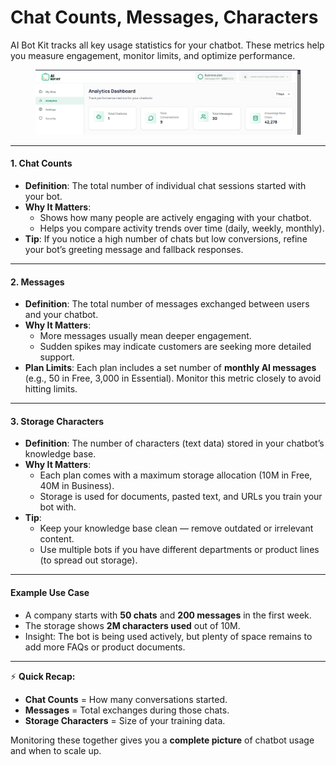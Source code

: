 # Chat Counts, Messages, Characters

AI Bot Kit tracks all key usage statistics for your chatbot. These metrics help you measure engagement, monitor limits, and optimize performance.

<figure><img src="../.gitbook/assets/image (1).png" alt=""><figcaption></figcaption></figure>

***

#### 1. Chat Counts

* **Definition**: The total number of individual chat sessions started with your bot.
* **Why It Matters**:
  * Shows how many people are actively engaging with your chatbot.
  * Helps you compare activity trends over time (daily, weekly, monthly).
* **Tip**: If you notice a high number of chats but low conversions, refine your bot’s greeting message and fallback responses.

***

#### 2. Messages

* **Definition**: The total number of messages exchanged between users and your chatbot.
* **Why It Matters**:
  * More messages usually mean deeper engagement.
  * Sudden spikes may indicate customers are seeking more detailed support.
* **Plan Limits**: Each plan includes a set number of **monthly AI messages** (e.g., 50 in Free, 3,000 in Essential). Monitor this metric closely to avoid hitting limits.

***

#### 3. Storage Characters

* **Definition**: The number of characters (text data) stored in your chatbot’s knowledge base.
* **Why It Matters**:
  * Each plan comes with a maximum storage allocation (10M in Free, 40M in Business).
  * Storage is used for documents, pasted text, and URLs you train your bot with.
* **Tip**:
  * Keep your knowledge base clean — remove outdated or irrelevant content.
  * Use multiple bots if you have different departments or product lines (to spread out storage).

***

#### Example Use Case

* A company starts with **50 chats** and **200 messages** in the first week.
* The storage shows **2M characters used** out of 10M.
* Insight: The bot is being used actively, but plenty of space remains to add more FAQs or product documents.

***

⚡ **Quick Recap:**

* **Chat Counts** = How many conversations started.
* **Messages** = Total exchanges during those chats.
* **Storage Characters** = Size of your training data.

Monitoring these together gives you a **complete picture** of chatbot usage and when to scale up.

